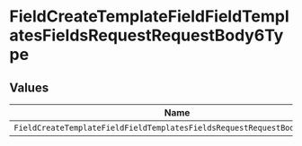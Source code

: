 # FieldCreateTemplateFieldFieldTemplatesFieldsRequestRequestBody6Type


## Values

| Name                                                                      | Value                                                                     |
| ------------------------------------------------------------------------- | ------------------------------------------------------------------------- |
| `FieldCreateTemplateFieldFieldTemplatesFieldsRequestRequestBody6TypeDate` | DATE                                                                      |